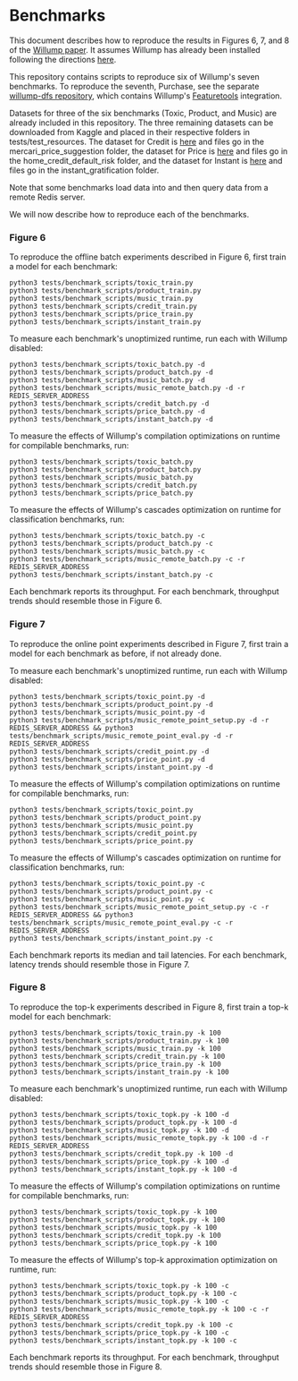 # Benchmarks

This document describes how to reproduce the results in Figures 6, 7, and 8 of
the [Willump paper](https://arxiv.org/pdf/1906.01974.pdf).  It assumes Willump has already
been installed following the directions
[here](https://github.com/stanford-futuredata/Willump/blob/master/README.md).

This repository contains scripts to reproduce six of Willump's seven benchmarks.  To reproduce
the seventh, Purchase, see the separate [willump-dfs repository](https://github.com/stanford-futuredata/willump-dfs), 
which contains Willump's [Featuretools](https://www.featuretools.com/) integration.

Datasets for three of the six benchmarks (Toxic, Product, and Music) are already included in this
repository.  The three remaining datasets can be downloaded from Kaggle and placed in their
respective folders in tests/test_resources.
The dataset for Credit is [here](https://www.kaggle.com/c/home-credit-default-risk/data)
and files go in the mercari_price_suggestion folder,
the dataset for Price is [here](https://www.kaggle.com/c/mercari-price-suggestion-challenge/data)
and files go in the home_credit_default_risk folder,
and the dataset for Instant is [here](https://www.kaggle.com/c/instant-gratification/data)
and files go in the instant_gratification folder.

Note that some benchmarks load data into and then query data from a remote Redis server.

We will now describe how to reproduce each of the benchmarks.

### Figure 6

To reproduce the offline batch experiments described in Figure 6, first train a model for each benchmark:

    python3 tests/benchmark_scripts/toxic_train.py
    python3 tests/benchmark_scripts/product_train.py
    python3 tests/benchmark_scripts/music_train.py
    python3 tests/benchmark_scripts/credit_train.py
    python3 tests/benchmark_scripts/price_train.py
    python3 tests/benchmark_scripts/instant_train.py
    
To measure each benchmark's unoptimized runtime, run each with Willump disabled:

    python3 tests/benchmark_scripts/toxic_batch.py -d
    python3 tests/benchmark_scripts/product_batch.py -d
    python3 tests/benchmark_scripts/music_batch.py -d
    python3 tests/benchmark_scripts/music_remote_batch.py -d -r REDIS_SERVER_ADDRESS
    python3 tests/benchmark_scripts/credit_batch.py -d
    python3 tests/benchmark_scripts/price_batch.py -d
    python3 tests/benchmark_scripts/instant_batch.py -d
    
To measure the effects of Willump's compilation optimizations on runtime for compilable benchmarks, run:

    python3 tests/benchmark_scripts/toxic_batch.py
    python3 tests/benchmark_scripts/product_batch.py
    python3 tests/benchmark_scripts/music_batch.py
    python3 tests/benchmark_scripts/credit_batch.py
    python3 tests/benchmark_scripts/price_batch.py
    
To measure the effects of Willump's cascades optimization on runtime for classification benchmarks, run:

    python3 tests/benchmark_scripts/toxic_batch.py -c
    python3 tests/benchmark_scripts/product_batch.py -c
    python3 tests/benchmark_scripts/music_batch.py -c
    python3 tests/benchmark_scripts/music_remote_batch.py -c -r REDIS_SERVER_ADDRESS
    python3 tests/benchmark_scripts/instant_batch.py -c

Each benchmark reports its throughput.
For each benchmark, throughput trends should resemble those in Figure 6.

### Figure 7

To reproduce the online point experiments described in Figure 7,
first train a model for each benchmark as before, if not already done.

To measure each benchmark's unoptimized runtime, run each with Willump disabled:

    python3 tests/benchmark_scripts/toxic_point.py -d
    python3 tests/benchmark_scripts/product_point.py -d
    python3 tests/benchmark_scripts/music_point.py -d
    python3 tests/benchmark_scripts/music_remote_point_setup.py -d -r REDIS_SERVER_ADDRESS && python3 tests/benchmark_scripts/music_remote_point_eval.py -d -r REDIS_SERVER_ADDRESS
    python3 tests/benchmark_scripts/credit_point.py -d
    python3 tests/benchmark_scripts/price_point.py -d
    python3 tests/benchmark_scripts/instant_point.py -d
    
To measure the effects of Willump's compilation optimizations on runtime for compilable benchmarks, run:

    python3 tests/benchmark_scripts/toxic_point.py
    python3 tests/benchmark_scripts/product_point.py
    python3 tests/benchmark_scripts/music_point.py
    python3 tests/benchmark_scripts/credit_point.py
    python3 tests/benchmark_scripts/price_point.py
    
To measure the effects of Willump's cascades optimization on runtime for classification benchmarks, run:

    python3 tests/benchmark_scripts/toxic_point.py -c
    python3 tests/benchmark_scripts/product_point.py -c
    python3 tests/benchmark_scripts/music_point.py -c
    python3 tests/benchmark_scripts/music_remote_point_setup.py -c -r REDIS_SERVER_ADDRESS && python3 tests/benchmark_scripts/music_remote_point_eval.py -c -r REDIS_SERVER_ADDRESS
    python3 tests/benchmark_scripts/instant_point.py -c

Each benchmark reports its median and tail latencies.
For each benchmark, latency trends should resemble those in Figure 7.

### Figure 8

To reproduce the top-k experiments described in Figure 8,
first train a top-k model for each benchmark:

    python3 tests/benchmark_scripts/toxic_train.py -k 100
    python3 tests/benchmark_scripts/product_train.py -k 100
    python3 tests/benchmark_scripts/music_train.py -k 100
    python3 tests/benchmark_scripts/credit_train.py -k 100
    python3 tests/benchmark_scripts/price_train.py -k 100
    python3 tests/benchmark_scripts/instant_train.py -k 100

To measure each benchmark's unoptimized runtime, run each with Willump disabled:

    python3 tests/benchmark_scripts/toxic_topk.py -k 100 -d
    python3 tests/benchmark_scripts/product_topk.py -k 100 -d
    python3 tests/benchmark_scripts/music_topk.py -k 100 -d
    python3 tests/benchmark_scripts/music_remote_topk.py -k 100 -d -r REDIS_SERVER_ADDRESS
    python3 tests/benchmark_scripts/credit_topk.py -k 100 -d
    python3 tests/benchmark_scripts/price_topk.py -k 100 -d
    python3 tests/benchmark_scripts/instant_topk.py -k 100 -d
    
To measure the effects of Willump's compilation optimizations on runtime for compilable benchmarks, run:

    python3 tests/benchmark_scripts/toxic_topk.py -k 100
    python3 tests/benchmark_scripts/product_topk.py -k 100
    python3 tests/benchmark_scripts/music_topk.py -k 100
    python3 tests/benchmark_scripts/credit_topk.py -k 100
    python3 tests/benchmark_scripts/price_topk.py -k 100
    
To measure the effects of Willump's top-k approximation optimization on runtime, run:

    python3 tests/benchmark_scripts/toxic_topk.py -k 100 -c
    python3 tests/benchmark_scripts/product_topk.py -k 100 -c
    python3 tests/benchmark_scripts/music_topk.py -k 100 -c
    python3 tests/benchmark_scripts/music_remote_topk.py -k 100 -c -r REDIS_SERVER_ADDRESS
    python3 tests/benchmark_scripts/credit_topk.py -k 100 -c
    python3 tests/benchmark_scripts/price_topk.py -k 100 -c
    python3 tests/benchmark_scripts/instant_topk.py -k 100 -c

Each benchmark reports its throughput.
For each benchmark, throughput trends should resemble those in Figure 8.